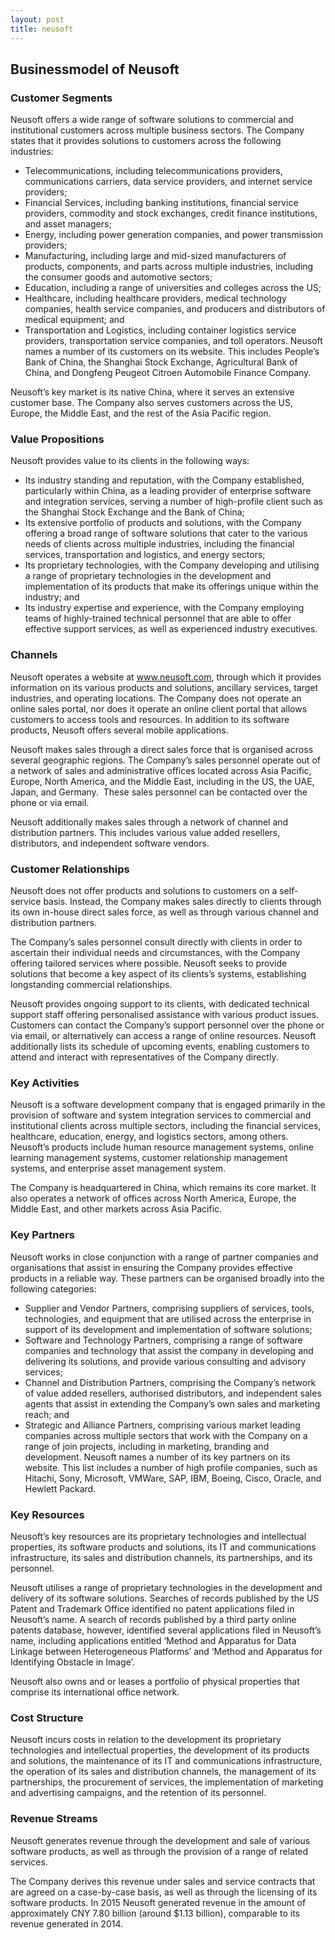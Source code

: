 ```yaml
---
layout: post
title: neusoft
---
```


Businessmodel of Neusoft
-------------------------

### Customer Segments

Neusoft offers a wide range of software solutions to commercial and institutional customers across multiple business sectors. The Company states that it provides solutions to customers across the following industries:

 * Telecommunications, including telecommunications providers, communications carriers, data service providers, and internet service providers;
* Financial Services, including banking institutions, financial service providers, commodity and stock exchanges, credit finance institutions, and asset managers;
* Energy, including power generation companies, and power transmission providers;
* Manufacturing, including large and mid-sized manufacturers of products, components, and parts across multiple industries, including the consumer goods and automotive sectors;
* Education, including a range of universities and colleges across the US;
* Healthcare, including healthcare providers, medical technology companies, health service companies, and producers and distributors of medical equipment; and
* Transportation and Logistics, including container logistics service providers, transportation service companies, and toll operators.
 Neusoft names a number of its customers on its website. This includes People’s Bank of China, the Shanghai Stock Exchange, Agricultural Bank of China, and Dongfeng Peugeot Citroen Automobile Finance Company.

Neusoft’s key market is its native China, where it serves an extensive customer base. The Company also serves customers across the US, Europe, the Middle East, and the rest of the Asia Pacific region.

### Value Propositions

Neusoft provides value to its clients in the following ways:

 * Its industry standing and reputation, with the Company established, particularly within China, as a leading provider of enterprise software and integration services, serving a number of high-profile client such as the Shanghai Stock Exchange and the Bank of China;
* Its extensive portfolio of products and solutions, with the Company offering a broad range of software solutions that cater to the various needs of clients across multiple industries, including the financial services, transportation and logistics, and energy sectors;
* Its proprietary technologies, with the Company developing and utilising a range of proprietary technologies in the development and implementation of its products that make its offerings unique within the industry; and
* Its industry expertise and experience, with the Company employing teams of highly-trained technical personnel that are able to offer effective support services, as well as experienced industry executives.
 ### Channels

Neusoft operates a website at www.neusoft.com, through which it provides information on its various products and solutions, ancillary services, target industries, and operating locations. The Company does not operate an online sales portal, nor does it operate an online client portal that allows customers to access tools and resources. In addition to its software products, Neusoft offers several mobile applications.

Neusoft makes sales through a direct sales force that is organised across several geographic regions. The Company’s sales personnel operate out of a network of sales and administrative offices located across Asia Pacific, Europe, North America, and the Middle East, including in the US, the UAE, Japan, and Germany.  These sales personnel can be contacted over the phone or via email.

Neusoft additionally makes sales through a network of channel and distribution partners. This includes various value added resellers, distributors, and independent software vendors.

### Customer Relationships

Neusoft does not offer products and solutions to customers on a self-service basis. Instead, the Company makes sales directly to clients through its own in-house direct sales force, as well as through various channel and distribution partners.

The Company’s sales personnel consult directly with clients in order to ascertain their individual needs and circumstances, with the Company offering tailored services where possible. Neusoft seeks to provide solutions that become a key aspect of its clients’s systems, establishing longstanding commercial relationships.

Neusoft provides ongoing support to its clients, with dedicated technical support staff offering personalised assistance with various product issues. Customers can contact the Company’s support personnel over the phone or via email, or alternatively can access a range of online resources. Neusoft additionally lists its schedule of upcoming events, enabling customers to attend and interact with representatives of the Company directly.

### Key Activities

Neusoft is a software development company that is engaged primarily in the provision of software and system integration services to commercial and institutional clients across multiple sectors, including the financial services, healthcare, education, energy, and logistics sectors, among others. Neusoft’s products include human resource management systems, online learning management systems, customer relationship management systems, and enterprise asset management system.

The Company is headquartered in China, which remains its core market. It also operates a network of offices across North America, Europe, the Middle East, and other markets across Asia Pacific.

### Key Partners

Neusoft works in close conjunction with a range of partner companies and organisations that assist in ensuring the Company provides effective products in a reliable way. These partners can be organised broadly into the following categories:

 * Supplier and Vendor Partners, comprising suppliers of services, tools, technologies, and equipment that are utilised across the enterprise in support of its development and implementation of software solutions;
* Software and Technology Partners, comprising a range of software companies and technology that assist the company in developing and delivering its solutions, and provide various consulting and advisory services;
* Channel and Distribution Partners, comprising the Company’s network of value added resellers, authorised distributors, and independent sales agents that assist in extending the Company’s own sales and marketing reach; and
* Strategic and Alliance Partners, comprising various market leading companies across multiple sectors that work with the Company on a range of join projects, including in marketing, branding and development.
 Neusoft names a number of its key partners on its website. This list includes a number of high profile companies, such as Hitachi, Sony, Microsoft, VMWare, SAP, IBM, Boeing, Cisco, Oracle, and Hewlett Packard.

### Key Resources

Neusoft’s key resources are its proprietary technologies and intellectual properties, its software products and solutions, its IT and communications infrastructure, its sales and distribution channels, its partnerships, and its personnel.

Neusoft utilises a range of proprietary technologies in the development and delivery of its software solutions. Searches of records published by the US Patent and Trademark Office identified no patent applications filed in Neusoft’s name. A search of records published by a third party online patents database, however, identified several applications filed in Neusoft’s name, including applications entitled ‘Method and Apparatus for Data Linkage between Heterogeneous Platforms’ and ‘Method and Apparatus for Identifying Obstacle in Image’.

Neusoft also owns and or leases a portfolio of physical properties that comprise its international office network.

### Cost Structure

Neusoft incurs costs in relation to the development its proprietary technologies and intellectual properties, the development of its products and solutions, the maintenance of its IT and communications infrastructure, the operation of its sales and distribution channels, the management of its partnerships, the procurement of services, the implementation of marketing and advertising campaigns, and the retention of its personnel.

### Revenue Streams

Neusoft generates revenue through the development and sale of various software products, as well as through the provision of a range of related services.

The Company derives this revenue under sales and service contracts that are agreed on a case-by-case basis, as well as through the licensing of its software products. In 2015 Neusoft generated revenue in the amount of approximately CNY 7.80 billion (around $1.13 billion), comparable to its revenue generated in 2014.
